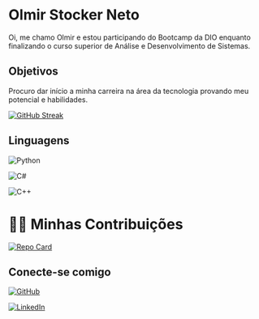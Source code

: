
# Olmir Stocker Neto

Oi, me chamo Olmir e estou participando do Bootcamp da DIO enquanto finalizando o curso superior de Análise e Desenvolvimento de Sistemas.

## Objetivos

Procuro dar início a minha carreira na área da tecnologia provando meu potencial e habilidades.

[![GitHub Streak](https://streak-stats.demolab.com/?user=owmyr&theme=tokyonight&background=000&border=CF9FFF&dates=FFF)](https://git.io/streak-stats)

## Linguagens

![Python](https://img.shields.io/badge/Python-000?style=for-the-badge&logo=python) 

![C#](https://img.shields.io/badge/C%23-000?style=for-the-badge&logo=c-sharp&logoColor=823085) 

![C++](https://img.shields.io/badge/C%2B%2B-000?style=for-the-badge&logo=c%2B%2B&logoColor=00599C)


# 🤜🤛 Minhas Contribuições

[![Repo Card](https://github-readme-stats.vercel.app/api/pin/?username=owmyr&repo=dio-lab-open-source&bg_color=000&border_color=CF9FFF&show_icons=true&icon_color=FFF&title_color=CF9FFF&text_color=FFF)](https://github.com/owmyr/dio-lab-open-source)


## Conecte-se comigo

[![GitHub](https://img.shields.io/badge/GitHub-000?style=for-the-badge&logo=github&logoColor=fff)](https://github.com/owmyr) 

[![LinkedIn](https://img.shields.io/badge/LinkedIn-000?style=for-the-badge&logo=linkedin&logoColor=0E76A8)](https://www.linkedin.com/in/olmir-stocker-neto/)

